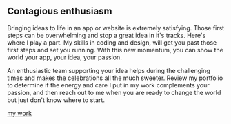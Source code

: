 ## Contagious enthusiasm

Bringing ideas to life in an app or website is extremely satisfying. Those first steps can be overwhelming and stop a great idea in it's tracks. Here's where I play a part. My skills in coding and design, will get you past those first steps and set you running. With this new momentum, you can show the world your app, your idea, your passion. 

An enthusiastic team supporting your idea helps during the challenging times and makes the celebrations all the much sweeter. Review my portfolio to determine if the energy and care I put in my work complements your passion, and then reach out to me when you are ready to change the world but just don't know where to start.

[my work](https://FrankMarks21.github.io/second.html)
